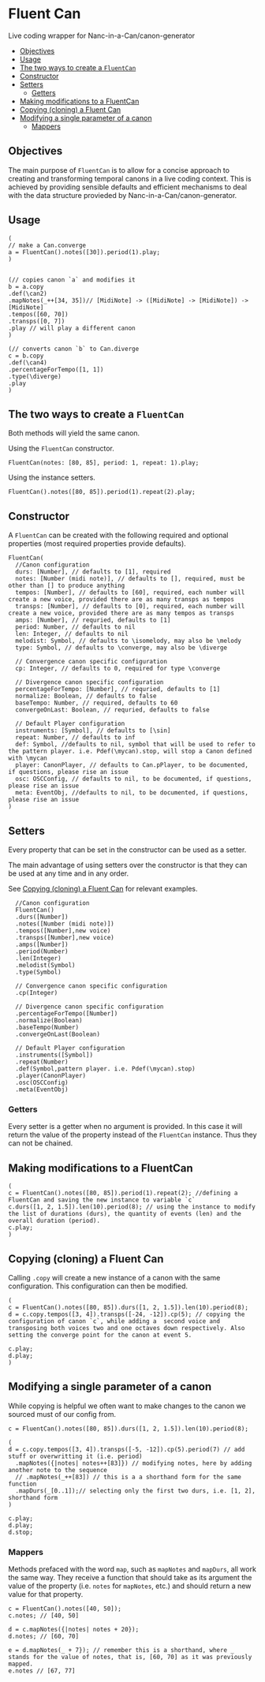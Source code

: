 # Fluent Can <!-- omit in toc -->
Live coding wrapper for Nanc-in-a-Can/canon-generator

- [Objectives](#Objectives)
- [Usage](#Usage)
- [The two ways to create a `FluentCan`](#The-two-ways-to-create-a-FluentCan)
- [Constructor](#Constructor)
- [Setters](#Setters)
  - [Getters](#Getters)
- [Making modifications to a FluentCan](#Making-modifications-to-a-FluentCan)
- [Copying (cloning) a Fluent Can](#Copying-cloning-a-Fluent-Can)
- [Modifying a single parameter of a canon](#Modifying-a-single-parameter-of-a-canon)
  - [Mappers](#Mappers)

## Objectives
The main purpose of `FluentCan` is to allow for a concise approach to creating and transforming temporal canons in a live coding context. This is achieved by providing sensible defaults and efficient mechanisms to deal with the data structure provieded by Nanc-in-a-Can/canon-generator.

## Usage
```supercollider
(
// make a Can.converge
a = FluentCan().notes([30]).period(1).play;
)


(// copies canon `a` and modifies it
b = a.copy 
.def(\can2)
.mapNotes(_++[34, 35])// [MidiNote] -> ([MidiNote] -> [MidiNote]) -> [MidiNote]
.tempos([60, 70])
.transps([0, 7])
.play // will play a different canon
)

(// converts canon `b` to Can.diverge
c = b.copy
.def(\can4)
.percentageForTempo([1, 1])
.type(\diverge)
.play 
)
```


## The two  ways to create a `FluentCan`
Both methods will yield the same canon.

Using the `FluentCan` constructor.
```supercollider
FluentCan(notes: [80, 85], period: 1, repeat: 1).play;
```

Using the instance setters.
```supercollider
FluentCan().notes([80, 85]).period(1).repeat(2).play;
```

## Constructor
A `FluentCan` can be created with the following required and optional properties (most required properties provide defaults).

```supercollider
FluentCan(
  //Canon configuration
  durs: [Number], // defaults to [1], required
  notes: [Number (midi note)], // defaults to [], required, must be other than [] to produce anything
  tempos: [Number], // defaults to [60], required, each number will create a new voice, provided there are as many transps as tempos
  transps: [Number], // defaults to [0], required, each number will create a new voice, provided there are as many tempos as transps
  amps: [Number], // requried, defaults to [1]
  period: Number, // defaults to nil
  len: Integer, // defaults to nil
  melodist: Symbol, // defaults to \isomelody, may also be \melody
  type: Symbol, // defaults to \converge, may also be \diverge
  
  // Convergence canon specific configuration
  cp: Integer, // defaults to 0, required for type \converge

  // Divergence canon specific configuration
  percentageForTempo: [Number], // requried, defaults to [1]
  normalize: Boolean, // defaults to false
  baseTempo: Number, // required, defaults to 60
  convergeOnLast: Boolean, // requried, defaults to false

  // Default Player configuration
  instruments: [Symbol], // defaults to [\sin]
  repeat: Number, // defaults to inf
  def: Symbol, //defaults to nil, symbol that will be used to refer to the pattern player. i.e. Pdef(\mycan).stop, will stop a Canon defined with \mycan
  player: CanonPlayer, // defaults to Can.pPlayer, to be documented, if questions, please rise an issue
  osc: OSCConfig, // defaults to nil, to be documented, if questions, please rise an issue
  meta: EventObj, //defaults to nil, to be documented, if questions, please rise an issue
)
```

## Setters
Every property that can be set in the constructor can be used as a setter.

The main advantage of using setters over the constructor is that they can be used at any time and in any order.

See [Copying (cloning) a Fluent Can](#Copying-cloning-a-Fluent-Can) for relevant examples.

```supercollider
  //Canon configuration
  FluentCan()
  .durs([Number])
  .notes([Number (midi note)])
  .tempos([Number],new voice)
  .transps([Number],new voice)
  .amps([Number])
  .period(Number)
  .len(Integer)
  .melodist(Symbol)
  .type(Symbol)
  
  // Convergence canon specific configuration
  .cp(Integer)

  // Divergence canon specific configuration
  .percentageForTempo([Number])
  .normalize(Boolean)
  .baseTempo(Number)
  .convergeOnLast(Boolean)

  // Default Player configuration
  .instruments([Symbol])
  .repeat(Number)
  .def(Symbol,pattern player. i.e. Pdef(\mycan).stop)
  .player(CanonPlayer)
  .osc(OSCConfig)
  .meta(EventObj)
```

### Getters
Every setter is a getter when no argument is provided. In this case it will return the value of the property instead of the `FluentCan` instance. Thus they can not be chained.

## Making modifications to a FluentCan
```supercollider
(
c = FluentCan().notes([80, 85]).period(1).repeat(2); //defining a FluentCan and saving the new instance to variable `c`
c.durs([1, 2, 1.5]).len(10).period(8); // using the instance to modify the list of durations (durs), the quantity of events (len) and the overall duration (period).
c.play;
)
```

## Copying (cloning) a Fluent Can
Calling `.copy` will create a new instance of a canon with the same configuration. This configuration can then be modified.

```supercollider
(
c = FluentCan().notes([80, 85]).durs([1, 2, 1.5]).len(10).period(8);
d = c.copy.tempos([3, 4]).transps([-24, -12]).cp(5); // copying the configuration of canon `c`, while adding a  second voice and transposing both voices two and one octaves down respectively. Also setting the converge point for the canon at event 5.

c.play;
d.play;
)
```

## Modifying a single parameter of a canon
While copying is helpful we often want to make changes to the canon we sourced must of our config from.

```supercollider
c = FluentCan().notes([80, 85]).durs([1, 2, 1.5]).len(10).period(8);

(
d = c.copy.tempos([3, 4]).transps([-5, -12]).cp(5).period(7) // add stuff or overwritting it (i.e. period)
  .mapNotes({|notes| notes++[83]}) // modifying notes, here by adding another note to the sequence 
  // .mapNotes(_++[83]) // this is a a shorthand form for the same function
  .mapDurs(_[0..1]);// selecting only the first two durs, i.e. [1, 2], shorthand form
)

c.play;
d.play;
d.stop;
```

### Mappers
Methods prefaced with the word `map`, such as `mapNotes` and `mapDurs`, all work the same way. They receive a function that should take as its argument the value of the property (i.e. `notes` for `mapNotes`, etc.) and should return a new value for that property.

```supercollider
c = FluentCan().notes([40, 50]);
c.notes; // [40, 50]

d = c.mapNotes({|notes| notes + 20});
d.notes; // [60, 70]

e = d.mapNotes(_ + 7}); // remember this is a shorthand, where _ stands for the value of notes, that is, [60, 70] as it was previously mapped.
e.notes // [67, 77]
```